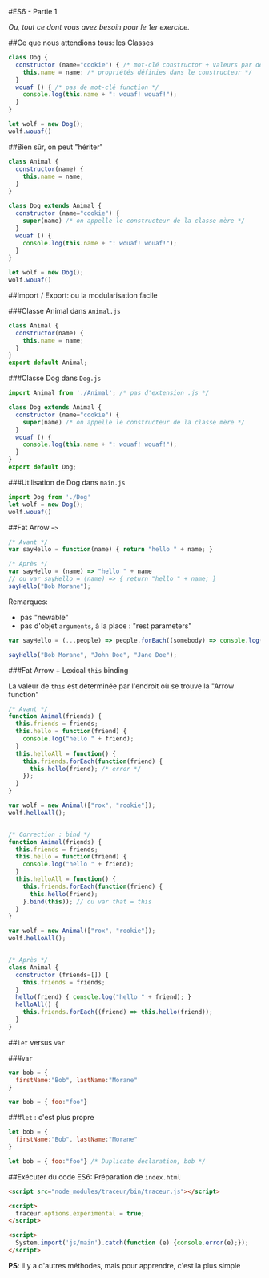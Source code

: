 #ES6 - Partie 1

*Ou, tout ce dont vous avez besoin pour le 1er exercice.*

##Ce que nous attendions tous: les Classes

```javascript
class Dog {
  constructor (name="cookie") { /* mot-clé constructor + valeurs par défaut */
    this.name = name; /* propriétés définies dans le constructeur */
  }
  wouaf () { /* pas de mot-clé function */
    console.log(this.name + ": wouaf! wouaf!");
  }
}

let wolf = new Dog();
wolf.wouaf()
```
##Bien sûr, on peut "hériter"

```javascript
class Animal {
  constructor(name) {
    this.name = name;
  }
}

class Dog extends Animal {
  constructor (name="cookie") {
    super(name) /* on appelle le constructeur de la classe mère */
  }
  wouaf () {
    console.log(this.name + ": wouaf! wouaf!");
  }
}

let wolf = new Dog();
wolf.wouaf()
```

##Import / Export: ou la modularisation facile

###Classe Animal dans `Animal.js`

```javascript
class Animal {
  constructor(name) {
    this.name = name;
  }
}
export default Animal;
```

###Classe Dog dans `Dog.js`

```javascript
import Animal from './Animal'; /* pas d'extension .js */

class Dog extends Animal {
  constructor (name="cookie") {
    super(name) /* on appelle le constructeur de la classe mère */
  }
  wouaf () {
    console.log(this.name + ": wouaf! wouaf!");
  }
}
export default Dog;
```

###Utilisation de Dog dans `main.js`

```javascript
import Dog from './Dog'
let wolf = new Dog();
wolf.wouaf()    
```

##Fat Arrow `=>`

```javascript
/* Avant */
var sayHello = function(name) { return "hello " + name; }

/* Après */
var sayHello = (name) => "hello " + name
// ou var sayHello = (name) => { return "hello " + name; }
sayHello("Bob Morane");
```

Remarques:

- pas "newable"
- pas d'objet `arguments`, à la place : "rest parameters"

```javascript
var sayHello = (...people) => people.forEach((somebody) => console.log("Hello", somebody));

sayHello("Bob Morane", "John Doe", "Jane Doe");
```

###Fat Arrow + Lexical `this` binding 

La valeur de `this` est déterminée par l'endroit où se trouve la "Arrow function"

```javascript
/* Avant */
function Animal(friends) {
  this.friends = friends;
  this.hello = function(friend) {
    console.log("hello " + friend);
  }
  this.helloAll = function() {
    this.friends.forEach(function(friend) {
      this.hello(friend); /* error */
    });
  }
}

var wolf = new Animal(["rox", "rookie"]);
wolf.helloAll();


/* Correction : bind */
function Animal(friends) {
  this.friends = friends;
  this.hello = function(friend) {
    console.log("hello " + friend);
  }
  this.helloAll = function() {
    this.friends.forEach(function(friend) {
      this.hello(friend);
    }.bind(this)); // ou var that = this
  }
}

var wolf = new Animal(["rox", "rookie"]);
wolf.helloAll();


/* Après */
class Animal {
  constructor (friends=[]) {
    this.friends = friends;
  }
  hello(friend) { console.log("hello " + friend); }
  helloAll() {
    this.friends.forEach((friend) => this.hello(friend));
  }
}
```

##`let` versus `var`

###`var`

```javascript
var bob = {
  firstName:"Bob", lastName:"Morane"
}

var bob = { foo:"foo"}
```

###`let` : c'est plus propre

```javascript
let bob = {
  firstName:"Bob", lastName:"Morane"
}

let bob = { foo:"foo"} /* Duplicate declaration, bob */
```

##Exécuter du code ES6: Préparation de `index.html`

```html
<script src="node_modules/traceur/bin/traceur.js"></script>

<script>
  traceur.options.experimental = true;
</script>

<script>
  System.import('js/main').catch(function (e) {console.error(e);});
</script>
```

**PS**: il y a d'autres méthodes, mais pour apprendre, c'est la plus simple
